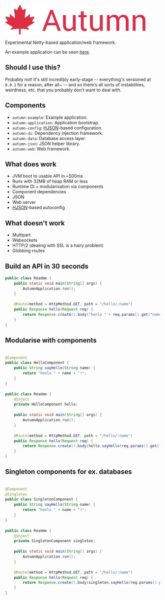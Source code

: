 ![autumn](./autumn.png)

Experimental Netty-based application/web framework.

An example application can be seen [here](https://github.com/queer/autumn/tree/mistress/autumn-example).

## Should I use this?

Probably not! It's still incredibly early-stage -- everything's versioned at
`0.0.1` for a reason, after all~ -- and so there's all sorts of instabilities,
weirdness, etc. that you probably don't want to deal with.

## Components

- `autumn-example`: Example application.
- `autumn-application`: Application bootstrap.
- `autumn-config`: [HJSON](https://hjson.github.io/)-based configuration.
- `autumn-di`: Dependency injection framework.
- `autumn-data`: Database access layer.
- `autumn-json`: JSON helper library.
- `autumn-web`: Web framework.

## What does work

- JVM boot to usable API in ~500ms
- Runs with 32MB of heap RAM or less
- Runtime DI + modularisation via components
- Component dependencies
- JSON
- Web server
- [HJSON](https://hjson.github.io/)-based autoconfig

## What doesn't work

- Multipart
- Websockets
- HTTP/2 (dealing with SSL is a hairy problem)
- Globbing routes

## Build an API in 30 seconds

```java
public class Readme {
    public static void main(String[] args) {
        AutumnApplication.run();
    }

    @Route(method = HttpMethod.GET, path = "/hello/:name")
    public Response hello(Request req) {
        return Response.create().body("henlo " + req.params().get("name") + '!');
    }
}
```

## Modularise with components

```java

@Component
public class HelloComponent {
    public String sayHello(String name) {
        return "henlo " + name + "!";
    }
}

public class Readme {
    @Inject
    private HelloComponent hello;

    public static void main(String[] args) {
        AutumnApplication.run();
    }

    @Route(method = HttpMethod.GET, path = "/hello/:name")
    public Response hello(Request req) {
        return Response.create().body(hello.sayHello(req.params().get("name")));
    }
}
```

## Singleton components for ex. databases

```java

@Component
@Singleton
public class SingletonComponent {
    public String sayHello(String name) {
        return "henlo " + name + "!";
    }
}

public class Readme {
    @Inject
    private SingletonComponent singleton;

    public static void main(String[] args) {
        AutumnApplication.run();
    }

    @Route(method = HttpMethod.GET, path = "/hello/:name")
    public Response hello(Request req) {
        return Response.create().body(singleton.sayHello(req.params().get("name")));
    }
}
```
